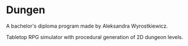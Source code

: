 # Dungen
A bachelor's diploma program made by Aleksandra Wyrostkiewicz.

Tabletop RPG simulator with procedural generation of 2D dungeon levels.
